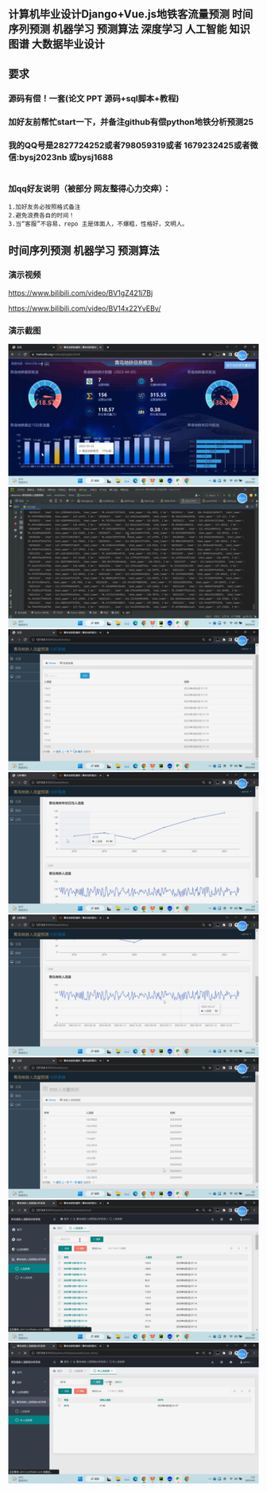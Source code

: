 ## 计算机毕业设计Django+Vue.js地铁客流量预测 时间序列预测 机器学习 预测算法 深度学习 人工智能 知识图谱 大数据毕业设计

## 要求
### 源码有偿！一套(论文 PPT 源码+sql脚本+教程)

### 
### 加好友前帮忙start一下，并备注github有偿python地铁分析预测25
### 我的QQ号是2827724252或者798059319或者 1679232425或者微信:bysj2023nb 或bysj1688

# 

### 加qq好友说明（被部分 网友整得心力交瘁）：
    1.加好友务必按照格式备注
    2.避免浪费各自的时间！
    3.当“客服”不容易，repo 主是体面人，不爆粗，性格好，文明人。

## 时间序列预测 机器学习 预测算法

### 演示视频

https://www.bilibili.com/video/BV1gZ421j7Bj

https://www.bilibili.com/video/BV14x22YvEBv/


### 演示截图
![](1.png)
![](2.png)
![](3.png)
![](4.png)
![](5.png)
![](6.png)
![](7.png)
![](8.png)





